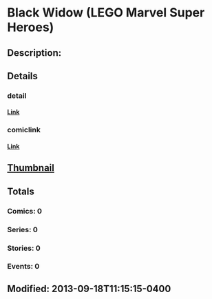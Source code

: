 # Black Widow (LEGO Marvel Super Heroes)
## Description: 
## Details
### detail
#### [Link](http://marvel.com/characters/6/black_widow?utm_campaign=apiRef&utm_source=225578a89fc76f3d20fbffda5d17a88d)
### comiclink
#### [Link](http://marvel.com/comics/characters/1017296/black_widow_lego_marvel_super_heroes?utm_campaign=apiRef&utm_source=225578a89fc76f3d20fbffda5d17a88d)
## [Thumbnail](http://i.annihil.us/u/prod/marvel/i/mg/6/30/5239c3722bdc5.jpg)
## Totals
### Comics: 0
### Series: 0
### Stories: 0
### Events: 0
## Modified: 2013-09-18T11:15:15-0400